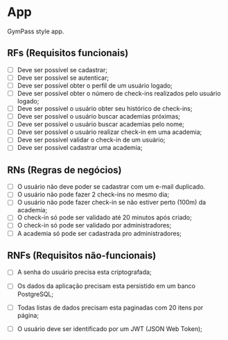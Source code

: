 # App 

GymPass style app.

## RFs (Requisitos funcionais)

- [ ] Deve ser possível se cadastrar;
- [ ] Deve ser possível se autenticar;
- [ ] Deve ser possível obter o perfil de um usuário logado;
- [ ] Deve ser possível obter o número de check-ins realizados pelo usuário logado;
- [ ] Deve ser possível o usuário obter seu histórico de check-ins;
- [ ] Deve ser possível o usuário buscar academias próximas;
- [ ] Deve ser possível o usuário buscar academias pelo nome;
- [ ] Deve ser possível o usuário realizar check-in em uma academia;
- [ ] Deve ser possível validar o check-in de um usuário; 
- [ ] Deve ser possível cadastrar uma academia;

## RNs (Regras de negócios)

- [ ] O usuário não deve poder se cadastrar com um e-mail duplicado.
- [ ] O usuário não pode fazer 2 check-ins no mesmo dia;
- [ ] O usuário não pode fazer check-in se não estiver perto (100m) da academia;
- [ ] O check-in só pode ser validado até 20 minutos após criado;
- [ ] O check-in só pode ser validado por administradores;
- [ ] A academia só pode ser cadastrada pro administradores;

## RNFs (Requisitos não-funcionais)

- [ ] A senha do usuário precisa esta criptografada;
- [ ] Os dados da aplicação precisam esta persistido em um banco PostgreSQL;
- [ ] Todas listas de dados precisam esta paginadas com 20 itens por página;
- [ ] O usuário deve ser identificado por um JWT  (JSON Web Token);

